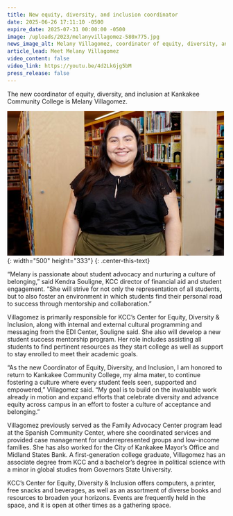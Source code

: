 ```yaml
---
title: New equity, diversity, and inclusion coordinator
date: 2025-06-26 17:11:10 -0500
expire_date: 2025-07-31 00:00:00 -0500
image: /uploads/2023/melanyvillagomez-580x775.jpg
news_image_alt: Melany Villagomez, coordinator of equity, diversity, and inclusion at KCC
article_lead: Meet Melany Villagomez
video_content: false
video_link: https://youtu.be/4d2LkGjg5bM
press_release: false
---
```

The new coordinator of equity, diversity, and inclusion at Kankakee Community College is Melany Villagomez.

![Melany Villagomez, coordinator of equity, diversity, and inclusion at KCC](/uploads/2023/melanyvillagomez-500x333.jpg "Melany Villagomez, coordinator of equity, diversity, and inclusion at KCC"){: width="500" height="333"}
{: .center-this-text}

“Melany is passionate about student advocacy and nurturing a culture of belonging,” said Kendra Souligne, KCC director of financial aid and student engagement. “She will strive for not only the representation of all students, but to also foster an environment in which students find their personal road to success through mentorship and collaboration.”

Villagomez is primarily responsible for KCC’s Center for Equity, Diversity & Inclusion, along with internal and external cultural programming and messaging from the EDI Center, Souligne said. She also will develop a new student success mentorship program. Her role includes assisting all students to find pertinent resources as they start college as well as support to stay enrolled to meet their academic goals.

“As the new Coordinator of Equity, Diversity, and Inclusion, I am honored to return to Kankakee Community College, my alma mater, to continue fostering a culture where every student feels seen, supported and empowered,” Villagomez said. “My goal is to build on the invaluable work already in motion and expand efforts that celebrate diversity and advance equity across campus in an effort to foster a culture of acceptance and belonging.”

Villagomez previously served as the Family Advocacy Center program lead at the Spanish Community Center, where she coordinated services and provided case management for underrepresented groups and low-income families. She has also worked for the City of Kankakee Mayor’s Office and Midland States Bank. A first-generation college graduate, Villagomez has an associate degree from KCC and a bachelor’s degree in political science with a minor in global studies from Governors State University.

KCC’s Center for Equity, Diversity & Inclusion offers computers, a printer, free snacks and beverages, as well as an assortment of diverse books and resources to broaden your horizons. Events are frequently held in the space, and it is open at other times as a gathering space.